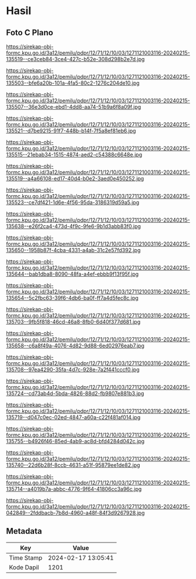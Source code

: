 # Hasil

## Foto C Plano

https://sirekap-obj-formc.kpu.go.id/3a12/pemilu/pdpr/12/71/12/10/03/1271121003116-20240215-135519--ce3ceb84-3ce4-427c-b52e-308d298b2e7d.jpg

https://sirekap-obj-formc.kpu.go.id/3a12/pemilu/pdpr/12/71/12/10/03/1271121003116-20240215-135503--bfe6a20b-101a-4fa5-80c2-1276c204de10.jpg

https://sirekap-obj-formc.kpu.go.id/3a12/pemilu/pdpr/12/71/12/10/03/1271121003116-20240215-135507--36e3d0ce-ebd1-4dd8-aa74-51b9a6f8a09f.jpg

https://sirekap-obj-formc.kpu.go.id/3a12/pemilu/pdpr/12/71/12/10/03/1271121003116-20240215-135521--d7be9215-91f7-448b-b14f-7f5a8ef81eb6.jpg

https://sirekap-obj-formc.kpu.go.id/3a12/pemilu/pdpr/12/71/12/10/03/1271121003116-20240215-135515--21ebab34-1515-4874-aed2-c54388c6648e.jpg

https://sirekap-obj-formc.kpu.go.id/3a12/pemilu/pdpr/12/71/12/10/03/1271121003116-20240215-135519--a4a66108-ed17-40d4-b0e2-3aed0e450252.jpg

https://sirekap-obj-formc.kpu.go.id/3a12/pemilu/pdpr/12/71/12/10/03/1271121003116-20240215-135523--ce7df421-1d6e-4f56-95da-3186319d59a5.jpg

https://sirekap-obj-formc.kpu.go.id/3a12/pemilu/pdpr/12/71/12/10/03/1271121003116-20240215-135638--e26f2ca4-473d-4f9c-9fe6-9b1d3abb83f0.jpg

https://sirekap-obj-formc.kpu.go.id/3a12/pemilu/pdpr/12/71/12/10/03/1271121003116-20240215-135650--1958b87f-4cba-4331-a4ab-31c2e57fd392.jpg

https://sirekap-obj-formc.kpu.go.id/3a12/pemilu/pdpr/12/71/12/10/03/1271121003116-20240215-135644--bab1dba8-8090-48fa-a4ef-ebbb9f13f95f.jpg

https://sirekap-obj-formc.kpu.go.id/3a12/pemilu/pdpr/12/71/12/10/03/1271121003116-20240215-135654--5c2fbc63-39f6-4db6-ba0f-ff7a4d5fec8c.jpg

https://sirekap-obj-formc.kpu.go.id/3a12/pemilu/pdpr/12/71/12/10/03/1271121003116-20240215-135703--9fb5f818-46cd-46a8-8fb0-6d40f377d681.jpg

https://sirekap-obj-formc.kpu.go.id/3a12/pemilu/pdpr/12/71/12/10/03/1271121003116-20240215-135658--c6a8f49a-4076-4d82-9d88-6ed02976eab7.jpg

https://sirekap-obj-formc.kpu.go.id/3a12/pemilu/pdpr/12/71/12/10/03/1271121003116-20240215-135708--97ea4290-35fa-4d7c-928e-7a2f441cccf0.jpg

https://sirekap-obj-formc.kpu.go.id/3a12/pemilu/pdpr/12/71/12/10/03/1271121003116-20240215-135724--cd73ab4d-5bda-4826-88d2-fb9807e881b3.jpg

https://sirekap-obj-formc.kpu.go.id/3a12/pemilu/pdpr/12/71/12/10/03/1271121003116-20240215-135719--d047c0ec-02ed-4847-a60a-c22f481af014.jpg

https://sirekap-obj-formc.kpu.go.id/3a12/pemilu/pdpr/12/71/12/10/03/1271121003116-20240215-135755--b4926f46-85ed-4ab9-ac8d-bfd4284d042c.jpg

https://sirekap-obj-formc.kpu.go.id/3a12/pemilu/pdpr/12/71/12/10/03/1271121003116-20240215-135740--22d6b28f-8ccb-4631-a51f-95879ee1de82.jpg

https://sirekap-obj-formc.kpu.go.id/3a12/pemilu/pdpr/12/71/12/10/03/1271121003116-20240215-135714--a4019b7a-abbc-4776-9f64-41806cc3a96c.jpg

https://sirekap-obj-formc.kpu.go.id/3a12/pemilu/pdpr/12/71/12/10/03/1271121003116-20240215-042849--2fddbacb-7b8d-4960-a48f-84f3d9267928.jpg


## Metadata

| Key        | Value               |
| ---------- | ------------------- |
| Time Stamp | 2024-02-17 13:05:41 |
| Kode Dapil | 1201                |




